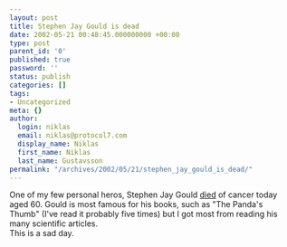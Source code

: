 ```yaml
---
layout: post
title: Stephen Jay Gould is dead
date: 2002-05-21 00:48:45.000000000 +00:00
type: post
parent_id: '0'
published: true
password: ''
status: publish
categories: []
tags:
- Uncategorized
meta: {}
author:
  login: niklas
  email: niklas@protocol7.com
  display_name: Niklas
  first_name: Niklas
  last_name: Gustavsson
permalink: "/archives/2002/05/21/stephen_jay_gould_is_dead/"
---
```

One of my few personal heros, Stephen Jay Gould [died](http://www.reuters.com/news_article.jhtml?type=search&StoryID=985184) of cancer today aged 60. Gould is most famous for his books, such as "The Panda's Thumb" (I've read it probably five times) but I got most from reading his many scientific articles.  
This is a sad day.

